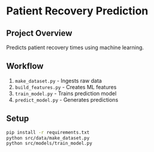 # Patient Recovery Prediction

## Project Overview
Predicts patient recovery times using machine learning.

## Workflow
1. `make_dataset.py` - Ingests raw data
2. `build_features.py` - Creates ML features
3. `train_model.py` - Trains prediction model
4. `predict_model.py` - Generates predictions

## Setup
```bash
pip install -r requirements.txt
python src/data/make_dataset.py
python src/models/train_model.py